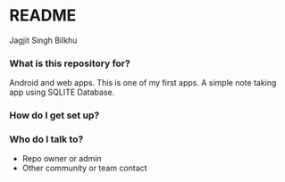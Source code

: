 # README #
Jagjit Singh Bilkhu
### What is this repository for? ###

Android and web apps.
This is one of my first apps. A simple note taking app using SQLITE Database.

### How do I get set up? ###


### Who do I talk to? ###

* Repo owner or admin
* Other community or team contact
